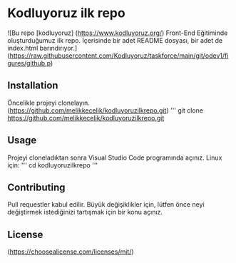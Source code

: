 # Kodluyoruz ilk repo
![Bu repo [kodluyoruz] (https://www.kodluyoruz.org/) Front-End Eğitiminde oluşturduğumuz ilk repo. İçerisinde bir adet README dosyası, bir adet de index.html barındırıyor.] (https://raw.githubusercontent.com/Kodluyoruz/taskforce/main/git/odev1/figures/github.p)
## Installation
Öncelikle projeyi clonelayın. (https://github.com/melikkecelik/kodluyoruzilkrepo.git)
'''
git clone https://github.com/melikkecelik/kodluyoruzilkrepo.git
## Usage
Projeyi cloneladıktan sonra Visual Studio Code programında açınız.
Linux için:
'''
cd kodluyoruzilkrepo
'''
## Contributing
Pull requestler kabul edilir. Büyük değişiklikler için, lütfen önce neyi değiştirmek istediğinizi tartışmak için bir konu açınız.
## License
(https://choosealicense.com/licenses/mit/)
